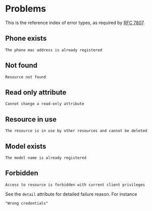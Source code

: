 # Problems

This is the reference index of error types, as required by [RFC
7807](https://tools.ietf.org/html/rfc7807).

## Phone exists

    The phone mac address is already registered

## Not found

    Resource not found

## Read only attribute

    Cannot change a read-only attribute

## Resource in use

    The resource is in use by other resources and cannot be deleted

## Model exists

    The model name is already registered

## Forbidden

    Access to resource is forbidden with current client privileges

See the `detail` attribute for detailed failure reason. For instance

    "Wrong credentials"
